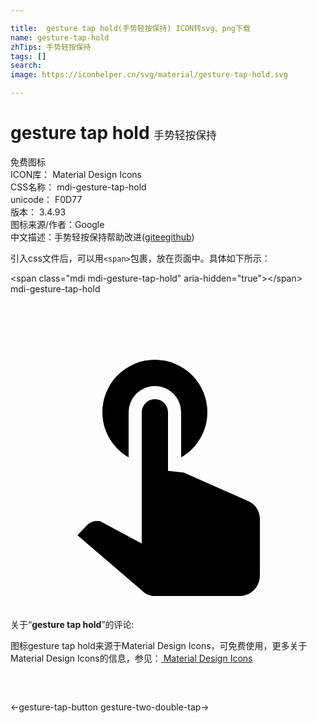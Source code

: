 ```yaml
---

title:  gesture tap hold(手势轻按保持) ICON转svg、png下载
name: gesture-tap-hold
zhTips: 手势轻按保持
tags: []
search: 
image: https://iconhelper.cn/svg/material/gesture-tap-hold.svg

---
```


# gesture tap hold  <small style="font-size: 60%;font-weight: 100">手势轻按保持</small>


<div class="detail-page">
<p>
<span><span class="badge-success badge">免费图标</span> </span>
<br/>
<span>
ICON库：
<span class="badge-secondary badge">Material Design Icons</span> 
</span>
<br/>
<span>
CSS名称：
<span class="badge-secondary badge">mdi-gesture-tap-hold</span> 
</span>
<br/>
<span>
unicode：
<span class="badge-secondary badge">F0D77</span> 
<copy-btn content='F0D77' btn-title=""></copy-btn>
<copy-btn :content='String.fromCodePoint(parseInt("F0D77", 16))' btn-title="复制U"></copy-btn>
</span>
<br/>
<span>
版本：
<span class="badge-secondary badge">3.4.93</span> 
</span>
<br/>
<span>图标来源/作者：<span class="badge-light badge">Google</span></span> 
<br/>
<span class="zh-detail">中文描述：<span class="badge-primary badge">手势轻按保持</span><span class="help-link"><span>帮助改进</span>(<a href="https://gitee.com/liuwave/icon-helper/edit/master/json/material/gesture-tap-hold.json" target="_blank" rel="noopener noreferrer">gitee</a><a href="https://github.com/liuwave/icon-helper/edit/master/json/material/gesture-tap-hold.json" target="_blank" rel="noopener noreferrer">github</a></span>)</span><br/>
</p>
</div>
<div class="alert alert-dark">
  <i class="mdi mdi-gesture-tap-hold mdi-48px"></i>
  <i class="mdi mdi-gesture-tap-hold mdi-36px"></i>
  <i class="mdi mdi-gesture-tap-hold mdi-24px"></i>
  <i class="mdi mdi-gesture-tap-hold mdi-18px"></i>
</div>
<div>
  <p>引入css文件后，可以用<code>&lt;span&gt;</code>包裹，放在页面中。具体如下所示：    
  </p>
  <div class="alert alert-primary" style="font-size: 14px">
    &lt;span class="mdi mdi-gesture-tap-hold" aria-hidden="true"&gt;&lt;/span&gt;
    <copy-btn content='<span class="mdi mdi-gesture-tap-hold" aria-hidden="true"></span>'></copy-btn>
  </div>
  <div class="alert alert-secondary">
    <i class="mdi mdi-gesture-tap-hold"
    style="font-size: 24px"
    aria-hidden="true"></i> mdi-gesture-tap-hold
    <copy-btn content="mdi-gesture-tap-hold" btn-title="复制图标名称"></copy-btn>
  </div>
</div>
<div id="svg" class="svg-wrap">
<svg xmlns="http://www.w3.org/2000/svg" viewBox="0 0 24 24"><path d="M10,9A1,1 0 0,1 11,8A1,1 0 0,1 12,9V13.47L13.21,13.6L18.15,15.79C18.68,16.03 19,16.56 19,17.14V21.5C18.97,22.32 18.32,22.97 17.5,23H11C10.62,23 10.26,22.85 10,22.57L5.1,18.37L5.84,17.6C6.03,17.39 6.3,17.28 6.58,17.28H6.8L10,19V9M9,12.44V9A2,2 0 0,1 11,7A2,2 0 0,1 13,9V12.44C14.19,11.75 15,10.47 15,9A4,4 0 0,0 11,5A4,4 0 0,0 7,9C7,10.47 7.81,11.75 9,12.44Z" /></svg>
</div>
<detail full-name='mdi-gesture-tap-hold'></detail>
<div class="icon-detail__container">
<p>关于“<b>gesture tap hold</b>”的评论:</p>
</div>
<Vssue title="关于“gesture tap hold”的评论" />    
<div><p>图标gesture tap hold来源于Material Design Icons，可免费使用，更多关于 Material Design Icons的信息，参见：<a target="_blank" href="https://iconhelper.cn/material.html"> Material Design Icons</a>
</p></div>

<div style="padding:2rem 0 " class="page-nav"><p class="inner"><span class="prev">←<router-link to="/icon/gesture-tap-button.html">gesture-tap-button</router-link></span> <span class="next"><router-link to="/icon/gesture-two-double-tap.html">gesture-two-double-tap</router-link>→</span></p></div>


